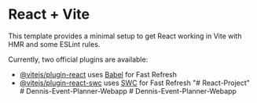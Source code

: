 # React + Vite

This template provides a minimal setup to get React working in Vite with HMR and some ESLint rules.

Currently, two official plugins are available:

- [@vitejs/plugin-react](https://github.com/vitejs/vite-plugin-react/blob/main/packages/plugin-react/README.md) uses [Babel](https://babeljs.io/) for Fast Refresh
- [@vitejs/plugin-react-swc](https://github.com/vitejs/vite-plugin-react-swc) uses [SWC](https://swc.rs/) for Fast Refresh
"# React-Project" 
#   D e n n i s - E v e n t - P l a n n e r - W e b a p p  
 #   D e n n i s - E v e n t - P l a n n e r - W e b a p p  
 